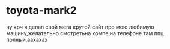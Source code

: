 # toyota-mark2
ну крч я делал свой мега крутой сайт про мою любимую машину,желательно смотретьна компе,на телефоне там ппц полный,аахахах
